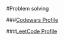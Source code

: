 #Problem solving

###[Codewars Profile](https://www.codewars.com/users/anubis404)

###[LeetCode Profile](https://leetcode.com/sharl212/)

